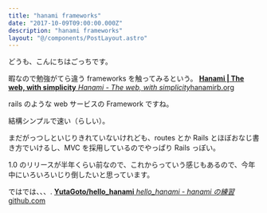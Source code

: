 ```yaml
---
title: "hanami frameworks"
date: "2017-10-09T09:00:00.000Z"
description: "hanami frameworks"
layout: "@/components/PostLayout.astro"
---
```


どうも、こんにちはごっちです。

暇なので勉強がてら違う frameworks を触ってみるという。
[**Hanami | The web, with simplicity**
*Hanami - The web, with simplicity*hanamirb.org](http://hanamirb.org/)

rails のような web サービスの Framework ですね。

結構シンプルで速い（らしい）。

まだがっつしといじりきれていないけれども、routes とか Rails とほぼおなじ書き方でいけるし、MVC を採用しているのでやっぱり Rails っぽい。

1.0 のリリースが半年くらい前なので、これからっていう感じもあるので、今年中にいろいろいじり倒したいと思っています。

ではでは、、、.
[**YutaGoto/hello_hanami**
*hello_hanami - hanami の練習*github.com](https://github.com/YutaGoto/hello_hanami)
